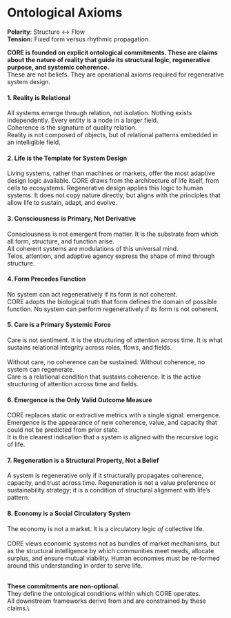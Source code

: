 # Ontological Axioms

**Polarity**: Structure ↔ Flow \
**Tension:** Fixed form versus rhythmic propagation.

**CORE is founded on explicit ontological commitments.  These are claims about the nature of reality that guide its structural logic, regenerative purpose, and systemic coherence.**\
These are not beliefs. They are operational axioms required for regenerative system design.

#### 1. Reality is Relational

All systems emerge through relation, not isolation. Nothing exists independently. Every entity is a node in a larger field.\
Coherence is the signature of quality relation.\
Reality is not composed of objects, but of relational patterns embedded in an intelligible field.

#### 2. Life is the Template for System Design

Living systems, rather than machines or markets, offer the most adaptive design logic available. CORE draws from the architecture of life itself, from cells to ecosystems. Regenerative design applies this logic to human systems. It does not copy nature directly, but aligns with the principles that allow life to sustain, adapt, and evolve.

#### 3. Consciousness is Primary, Not Derivative

Consciousness is not emergent from matter. It is the substrate from which all form, structure, and function arise.\
All coherent systems are modulations of this universal mind.\
Telos, attention, and adaptive agency express the shape of mind through structure.

#### 4. Form Precedes Function

No system can act regeneratively if its form is not coherent.\
CORE adopts the biological truth that form defines the domain of possible function. No system can perform regeneratively if its form is not coherent.&#x20;

#### 5. Care is a Primary Systemic Force

Care is not sentiment. It is the structuring of attention across time.  It is what sustains relational integrity across roles, flows, and fields.\
\
Without care, no coherence can be sustained. Without coherence, no system can regenerate.\
Care is a relational condition that sustains coherence. It is the active structuring of attention across time and fields.

#### 6. Emergence is the Only Valid Outcome Measure

CORE replaces static or extractive metrics with a single signal: emergence.\
Emergence is the appearance of new coherence, value, and capacity that could not be predicted from prior state.\
It is the clearest indication that a system is aligned with the recursive logic of life.

#### 7. Regeneration is a Structural Property, Not a Belief

A system is regenerative only if it structurally propagates coherence, capacity, and trust across time. Regeneration is not a value preference or sustainability strategy; it is a condition of structural alignment with life’s pattern.

#### 8. Economy is a Social Circulatory System

The economy is not a market. It is a circulatory logic _of_ collective life.\
\
CORE views economic systems not as bundles of market mechanisms, but as the structural intelligence by which communities meet needs, allocate surplus, and ensure mutual viability. Human economies must be re-formed around this understanding in order to serve life.

\
**These commitments are non-optional.** \
They define the ontological conditions within which CORE operates.\
All downstream frameworks derive from and are constrained by these claims.\

